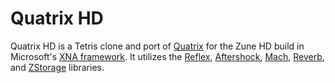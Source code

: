 # Quatrix HD
Quatrix HD is a Tetris clone and port of [Quatrix](https://github.com/Extron/XNAZuneGames/tree/master/Quatrix) for the Zune HD build in Microsoft's [XNA framework](https://en.wikipedia.org/wiki/Microsoft_XNA). It utilizes the [Reflex](https://github.com/Extron/XNAZuneGames/tree/master/Reflex), [Aftershock](https://github.com/Extron/XNAZuneGames/tree/master/Aftershock), [Mach](https://github.com/Extron/XNAZuneGames/tree/master/Mach), [Reverb](https://github.com/Extron/XNAZuneGames/tree/master/Reverb), and [ZStorage](https://github.com/Extron/XNAZuneGames/tree/master/ZStorage) libraries.